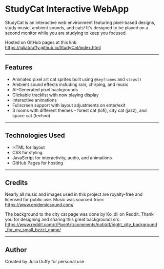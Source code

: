 # StudyCat Interactive WebApp

StudyCat is an interactive web environment featuring pixel-based designs, study music, ambient sounds, and cats! It's designed to be played on a second monitor while you are studying to keep you focused.

Hosted on GitHub pages at this link: https://juliatduffy.github.io/StudyCat/index.html 

---

## Features

- Animated pixel art cat sprites built using `@keyframes` and `steps()`
- Ambient sound effects including rain, chirping, and music
- AI-Generated pixel backgrounds
- Clickable tracklist with now playing display
- Interactive animations
- Fullscreen support with layout adjustments on enter/exit
- 3 rooms with different themes - forest cat (lofi), city cat (jazz), and space cat (techno)

---

## Technologies Used

- HTML for  layout
- CSS for styling 
- JavaScript for interactivity, audio, and animations
- GitHub Pages for hosting

---

## Credits

Nearly all music and images used in this project are royalty-free and licensed for public use. Music was sourced from: https://www.epidemicsound.com/

The background to the city cat page was done by Ko_dll on Reddit. Thank you for designing and sharing this great background! src: https://www.reddit.com/r/PixelArt/comments/nobto1/night_city_background_for_my_small_bzzzt_game/

---

## Author

Created by Julia Duffy for personal use
